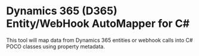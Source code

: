 # Dynamics 365 (D365) Entity/WebHook AutoMapper for C#
This tool will map data from Dynamics 365 entities or webhook calls into C# POCO classes using property metadata.
